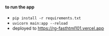#### to run the app
- ```pip install -r requirements.txt```
- ```uvicorn main:app --reload```
- deployed to https://rg-fasthtml101.vercel.app
